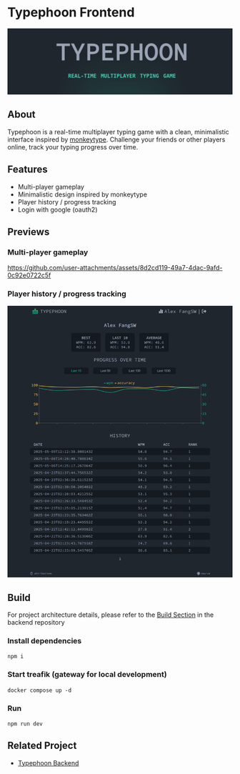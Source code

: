 # Typephoon Frontend
![homepage](./doc/pics/homepage.png)

## About
Typephoon is a real-time multiplayer typing game with a clean, 
minimalistic interface inspired by [monkeytype](https://monkeytype.com/). 
Challenge your friends or other players online, track your typing progress over time.

## Features
- Multi-player gameplay
- Minimalistic design inspired by monkeytype
- Player history / progress tracking
- Login with google (oauth2)

## Previews
### Multi-player gameplay
https://github.com/user-attachments/assets/8d2cd119-49a7-4dac-9afd-0c92e0722c5f

### Player history / progress tracking
![player-profile](./doc/pics/screencapture-typephoon-alexfangsw-profile-2025-05-11-17_04_23.png)

## Build
For project architecture details, please refer to the [Build Section](https://github.com/AlexFangSW/Typephoon_api/blob/master/doc/build.md) in the backend repository
### Install dependencies
```
npm i
```
### Start treafik (gateway for local development)
```
docker compose up -d
```
### Run
```
npm run dev
```
## Related Project
- [Typephoon Backend](https://github.com/AlexFangSW/Typephoon_api)
